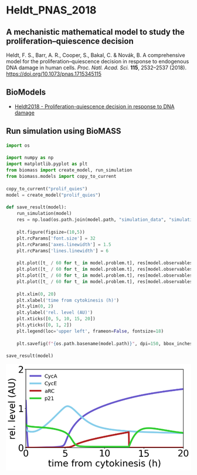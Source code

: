 # Heldt_PNAS_2018

## A mechanistic mathematical model to study the proliferation–quiescence decision

Heldt, F. S., Barr, A. R., Cooper, S., Bakal, C. & Novák, B. A comprehensive model for the proliferation–quiescence decision in response to endogenous DNA damage in human cells. *Proc. Natl. Acad. Sci.* **115**, 2532–2537 (2018). https://doi.org/10.1073/pnas.1715345115

## BioModels

- [Heldt2018 - Proliferation-quiescence decision in response to DNA damage](https://www.ebi.ac.uk/biomodels/BIOMD0000000700)

## Run simulation using BioMASS

```python
import os

import numpy as np
import matplotlib.pyplot as plt
from biomass import create_model, run_simulation
from biomass.models import copy_to_current

copy_to_current("prolif_quies")
model = create_model("prolif_quies")

def save_result(model):
    run_simulation(model)
    res = np.load(os.path.join(model.path, "simulation_data", "simulations_original.npy"))

    plt.figure(figsize=(10,5))
    plt.rcParams['font.size'] = 32
    plt.rcParams['axes.linewidth'] = 1.5
    plt.rcParams['lines.linewidth'] = 6

    plt.plot([t_ / 60 for t_ in model.problem.t], res[model.observables.index('CycA'), 0], color='slateblue', label='CycA')
    plt.plot([t_ / 60 for t_ in model.problem.t], res[model.observables.index('CycE'), 0],color='skyblue', label='CycE')
    plt.plot([t_ / 60 for t_ in model.problem.t], res[model.observables.index('active_RC'), 0], color='firebrick', label='aRC')
    plt.plot([t_ / 60 for t_ in model.problem.t], res[model.observables.index('p21_tot'), 0], color='limegreen', label='p21')

    plt.xlim(0, 20)
    plt.xlabel('time from cytokinesis (h)')
    plt.ylim(0, 2)
    plt.ylabel('rel. level (AU)')
    plt.xticks([0, 5, 10, 15, 20])
    plt.yticks([0, 1, 2])
    plt.legend(loc='upper left', frameon=False, fontsize=18)

    plt.savefig(f"{os.path.basename(model.path)}", dpi=150, bbox_inches="tight")

save_result(model)
```

<img align="left" src="./prolif_quies.png" width="800px">
